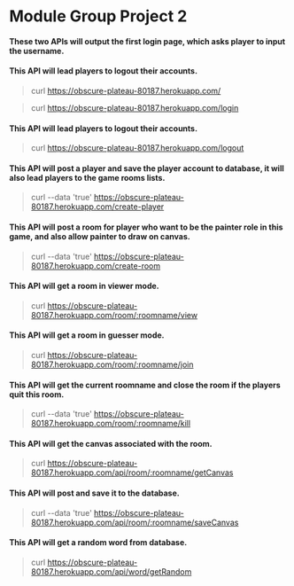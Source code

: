 #  Module Group Project 2
#### These two APIs will output the first login page, which asks player to input the username.


#### This API will lead players to logout their accounts.
> curl https://obscure-plateau-80187.herokuapp.com/

> curl https://obscure-plateau-80187.herokuapp.com/login

#### This API will lead players to logout their accounts.
> curl https://obscure-plateau-80187.herokuapp.com/logout

#### This API will post a player and save the player account to database, it will also lead players to the game rooms lists.
> curl --data 'true' https://obscure-plateau-80187.herokuapp.com/create-player

#### This API will post a room for player who want to be the painter role in this game, and also allow painter to draw on canvas.
> curl --data 'true' https://obscure-plateau-80187.herokuapp.com/create-room


#### This API will get a room in viewer mode.
> curl https://obscure-plateau-80187.herokuapp.com/room/:roomname/view

#### This API will get a room in guesser mode.
> curl https://obscure-plateau-80187.herokuapp.com/room/:roomname/join

#### This API will get the current roomname and close the room if the players quit this room.
> curl --data 'true' https://obscure-plateau-80187.herokuapp.com/room/:roomname/kill

#### This API will get the canvas associated with the room.
> curl https://obscure-plateau-80187.herokuapp.com/api/room/:roomname/getCanvas

#### This API will post and save it to the database.
> curl --data 'true' https://obscure-plateau-80187.herokuapp.com/api/room/:roomname/saveCanvas
 
#### This API will get a random word from database.
> curl https://obscure-plateau-80187.herokuapp.com/api/word/getRandom
